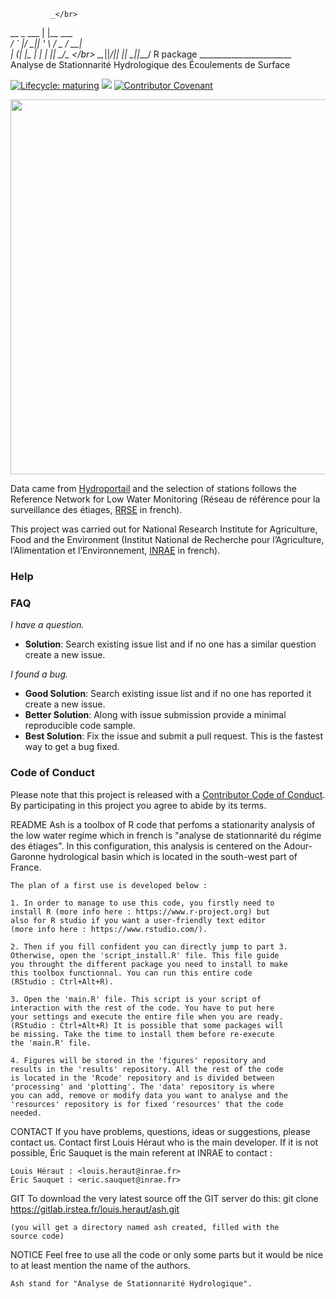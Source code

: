              _</br>     
  __ _  ___ | |__    ___  ___</br> 
 / _` |/ __|| '_ \  / _ \/ __|</br>
| (_| |\__ \| | | ||  __/\__ \</br>
 \__,_||___/|_| |_| \___||___/ R package _______________________</br>
Analyse de Stationnarité Hydrologique des Écoulements de Surface</br>

<!-- badges: start -->
[![Lifecycle: maturing](https://img.shields.io/badge/lifecycle-maturing-blue.svg)](https://lifecycle.r-lib.org/articles/stages.html)
![](https://img.shields.io/github/last-commit/super-lou/ashes)
[![Contributor Covenant](https://img.shields.io/badge/Contributor%20Covenant-2.1-4baaaa.svg)](code_of_conduct.md) 
<!-- badges: end -->

[<img src="https://github.com/super-lou/MAKAHO/blob/0fad3c354954ebc2d8605a2ec9dd3d4f11a36920/www/screen.png" width="600">](https://makaho.sk8.inrae.fr/)</br>

Data came from [Hydroportail](https://www.hydro.eaufrance.fr/) and the selection of stations follows the Reference Network for Low Water Monitoring (Réseau de référence pour la surveillance des étiages, [RRSE](https://geo.data.gouv.fr/en/datasets/29819c27c73f29ee1a962450da7c2d49f6e11c15) in french).</br>

This project was carried out for National Research Institute for Agriculture, Food and the Environment (Institut National de Recherche pour l’Agriculture, l’Alimentation et l’Environnement, [INRAE](https://agriculture.gouv.fr/inrae-linstitut-national-de-recherche-pour-lagriculture-lalimentation-et-lenvironnement) in french).


### Help


### FAQ

*I have a question.*

-   **Solution**: Search existing issue list and if no one has a similar question create a new issue.

*I found a bug.*

-   **Good Solution**: Search existing issue list and if no one has reported it create a new issue.
-   **Better Solution**: Along with issue submission provide a minimal reproducible code sample.
-   **Best Solution**: Fix the issue and submit a pull request. This is the fastest way to get a bug fixed.


### Code of Conduct

Please note that this project is released with a [Contributor Code of Conduct](CODE_OF_CONDUCT.md). By participating in this project you agree to abide by its terms.






README
	Ash is a toolbox of R code that perfoms a stationarity
	analysis of the low water regime which in french is "analyse
	de stationnarité du régime des étiages". In this
	configuration, this analysis is centered on the Adour-Garonne
	hydrological basin which is located in the south-west part of
	France.

	The plan of a first use is developed below :

	1. In order to manage to use this code, you firstly need to
	install R (more info here : https://www.r-project.org) but
	also for R studio if you want a user-friendly text editor
	(more info here : https://www.rstudio.com/).

	2. Then if you fill confident you can directly jump to part 3.
	Otherwise, open the 'script_install.R' file. This file guide
	you throught the different package you need to install to make
	this toolbox functionnal. You can run this entire code
	(RStudio : Ctrl+Alt+R).

	3. Open the 'main.R' file. This script is your script of
	interaction with the rest of the code. You have to put here
	your settings and execute the entire file when you are ready.
	(RStudio : Ctrl+Alt+R) It is possible that some packages will
	be missing. Take the time to install them before re-execute
	the 'main.R' file.

	4. Figures will be stored in the 'figures' repository and
	results in the 'results' repository. All the rest of the code
	is located in the 'Rcode' repository and is divided between
	'processing' and 'plotting'. The 'data' repository is where
	you can add, remove or modify data you want to analyse and the
	'resources' repository is for fixed 'resources' that the code
	needed.


CONTACT
	If you have problems, questions, ideas or suggestions, please
	contact us. Contact first Louis Héraut who is the main
	developer. If it is not possible, Éric Sauquet is the main
	referent at INRAE to contact :
	
	Louis Héraut : <louis.heraut@inrae.fr>
	Éric Sauquet : <eric.sauquet@inrae.fr>


GIT
	To download the very latest source off the GIT server do this:
	git clone https://gitlab.irstea.fr/louis.heraut/ash.git

	(you will get a directory named ash created, filled with the
	source code)


NOTICE
	Feel free to use all the code or only some parts but it would
	be nice to at least mention the name of the authors.
	
	Ash stand for "Analyse de Stationnarité Hydrologique".
